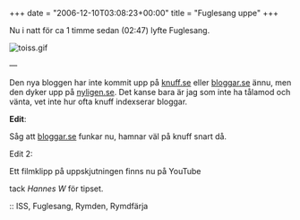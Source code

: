 +++
date = "2006-12-10T03:08:23+00:00"
title = "Fuglesang uppe"
+++

Nu i natt för ca 1 timme sedan (02:47) lyfte Fuglesang.

<img id="image156" src="/images/2006/12/toiss.gif" alt="toiss.gif" />

&#8212;

Den nya bloggen har inte kommit upp på [knuff.se][1] eller [bloggar.se][2] ännu, men den dyker upp på [nyligen.se][3]. Det kanse bara är jag som inte ha tålamod och vänta, vet inte hur ofta knuff indexserar bloggar.

**Edit**:

Såg att [bloggar.se][2] funkar nu, hamnar väl på knuff snart då.

Edit 2:

Ett filmklipp på uppskjutningen finns nu på YouTube  
  
tack *Hannes W* för tipset.

:: ISS, Fuglesang, Rymden, Rymdfärja

<small></small>

 [1]: http://www.knuff.se/
 [2]: http://bloggar.se/
 [3]: http://nyligen.se/
